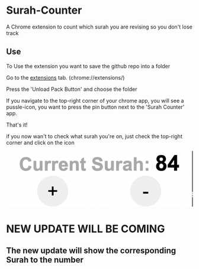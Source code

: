 # Surah-Counter
A Chrome extension to count which surah you are revising so you don't lose track

## Use

To Use the extension you want to save the github repo into a folder

Go to the [extensions](chrome://extensions/) tab. (chrome://extensions/)

Press the 'Unload Pack Button' and choose the folder

If you navigate to the top-right corner of your chrome app, you will see a pussle-icon, you want to press the pin button next to the 'Surah Counter' app. 

That's it!

if you now wan't to check what surah you're on, just check the top-right corner and click on the icon

![Preview](https://github.com/spxrtzy/Surah-Counter/blob/main/preview.jpg)

# NEW UPDATE WILL BE COMING
## The new update will show the corresponding Surah to the number
